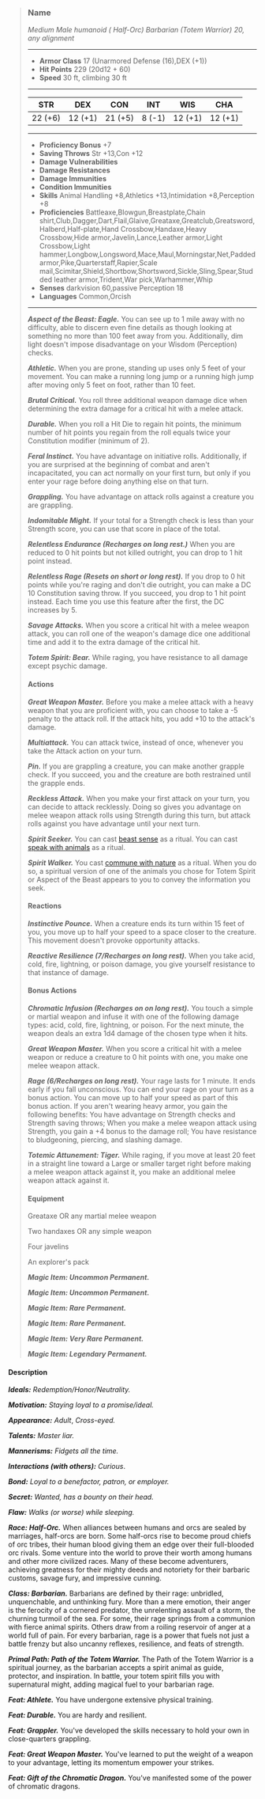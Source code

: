 >### Name
>*Medium Male humanoid ( Half-Orc) Barbarian (Totem Warrior) 20, any alignment*
>___
>- **Armor Class** 17 (Unarmored Defense (16),DEX (+1))
>- **Hit Points** 229 (20d12 + 60)
>- **Speed** 30 ft, climbing 30 ft
>___
>|**STR**|**DEX**|**CON**|**INT**|**WIS**|**CHA**|
>|:-:|:-:|:-:|:-:|:-:|:-:|
>|22 (+6)|12 (+1)|21 (+5)|8 (-1)|12 (+1)|12 (+1)|
>___
>- **Proficiency Bonus** +7
>- **Saving Throws** Str +13,Con +12
>- **Damage Vulnerabilities** 
>- **Damage Resistances** 
>- **Damage Immunities** 
>- **Condition Immunities** 
>- **Skills** Animal Handling +8,Athletics +13,Intimidation +8,Perception +8
>- **Proficiencies** Battleaxe,Blowgun,Breastplate,Chain shirt,Club,Dagger,Dart,Flail,Glaive,Greataxe,Greatclub,Greatsword,Halberd,Half-plate,Hand Crossbow,Handaxe,Heavy Crossbow,Hide armor,Javelin,Lance,Leather armor,Light Crossbow,Light hammer,Longbow,Longsword,Mace,Maul,Morningstar,Net,Padded armor,Pike,Quarterstaff,Rapier,Scale mail,Scimitar,Shield,Shortbow,Shortsword,Sickle,Sling,Spear,Studded leather armor,Trident,War pick,Warhammer,Whip
>- **Senses** darkvision 60,passive Perception 18
>- **Languages** Common,Orcish
>___
>***Aspect of the Beast: Eagle.*** You can see up to 1 mile away with no difficulty, able to discern even fine details as though looking at something no more than 100 feet away from you. Additionally, dim light doesn't impose disadvantage on your Wisdom (Perception) checks.
>
>***Athletic.*** When you are prone, standing up uses only 5 feet of your movement. You can make a running long jump or a running high jump after moving only 5 feet on foot, rather than 10 feet.
>
>***Brutal Critical.*** You roll three additional weapon damage dice when determining the extra damage for a critical hit with a melee attack.
>
>***Durable.*** When you roll a Hit Die to regain hit points, the minimum number of hit points you regain from the roll equals twice your Constitution modifier (minimum of 2).
>
>***Feral Instinct.*** You have advantage on initiative rolls. Additionally, if you are surprised at the beginning of combat and aren't incapacitated, you can act normally on your first turn, but only if you enter your rage before doing anything else on that turn.
>
>***Grappling.*** You have advantage on attack rolls against a creature you are grappling.
>
>***Indomitable Might.*** If your total for a Strength check is less than your Strength score, you can use that score in place of the total.
>
>***Relentless Endurance (Recharges on long rest.)*** When you are reduced to 0 hit points but not killed outright, you can drop to 1 hit point instead.
>
>***Relentless Rage (Resets on short or long rest).*** If you drop to 0 hit points while you're raging and don't die outright, you can make a DC 10 Constitution saving throw. If you succeed, you drop to 1 hit point instead. Each time you use this feature after the first, the DC increases by 5.
>
>***Savage Attacks.*** When you score a critical hit with a melee weapon attack, you can roll one of the weapon's damage dice one additional time and add it to the extra damage of the critical hit.
>
>***Totem Spirit: Bear.*** While raging, you have resistance to all damage except psychic damage.
>
>#### Actions
>***Great Weapon Master.*** Before you make a melee attack with a heavy weapon that you are proficient with, you can choose to take a -5 penalty to the attack roll. If the attack hits, you add +10 to the attack's damage.
>
>***Multiattack.*** You can attack twice, instead of once, whenever you take the Attack action on your turn.
>
>***Pin.*** If you are grappling a creature, you can make another grapple check. If you succeed, you and the creature are both restrained until the grapple ends.
>
>***Reckless Attack.*** When you make your first attack on your turn, you can decide to attack recklessly. Doing so gives you advantage on melee weapon attack rolls using Strength during this turn, but attack rolls against you have advantage until your next turn.
>
>***Spirit Seeker.*** You can cast [beast sense](http://azgaarnoth.tedneward.com/magic/spells/beast-sense/) as a ritual. You can cast [speak with animals](http://azgaarnoth.tedneward.com/magic/spells/speak-with-animals/) as a ritual.
>
>***Spirit Walker.*** You cast [commune with nature](http://azgaarnoth.tedneward.com/magic/spells/commune-with-nature/) as a ritual. When you do so, a spiritual version of one of the animals you chose for Totem Spirit or Aspect of the Beast appears to you to convey the information you seek.
>
>#### Reactions
>***Instinctive Pounce.*** When a creature ends its turn within 15 feet of you, you move up to half your speed to a space closer to the creature. This movement doesn't provoke opportunity attacks.
>
>***Reactive Resilience (7/Recharges on long rest).*** When you take acid, cold, fire, lightning, or poison damage, you give yourself resistance to that instance of damage.
>
>
>#### Bonus Actions
>***Chromatic Infusion (Recharges on on long rest).*** You touch a simple or martial weapon and infuse it with one of the following damage types: acid, cold, fire, lightning, or poison. For the next minute, the weapon deals an extra 1d4 damage of the chosen type when it hits.
>
>***Great Weapon Master.*** When you score a critical hit with a melee weapon or reduce a creature to 0 hit points with one, you make one melee weapon attack.
>
>***Rage (6/Recharges on long rest).*** Your rage lasts for 1 minute. It ends early if you fall unconscious. You can end your rage on your turn as a bonus action.  You can move up to half your speed as part of this bonus action. If you aren't wearing heavy armor, you gain the following benefits: You have advantage on Strength checks and Strength saving throws; When you make a melee weapon attack using Strength, you gain a +4 bonus to the damage roll; You have resistance to bludgeoning, piercing, and slashing damage.
>
>***Totemic Attunement: Tiger.*** While raging, if you move at least 20 feet in a straight line toward a Large or smaller target right before making a melee weapon attack against it, you make an additional melee weapon attack against it.
>
>
>#### Equipment
>Greataxe OR any martial melee weapon
>
>Two handaxes OR any simple weapon
>
>Four javelins
>
>An explorer's pack
>
>***Magic Item: Uncommon Permanent.***
>
>***Magic Item: Uncommon Permanent.***
>
>***Magic Item: Rare Permanent.***
>
>***Magic Item: Rare Permanent.***
>
>***Magic Item: Very Rare Permanent.***
>
>***Magic Item: Legendary Permanent.***
>

#### Description
***Ideals:*** *Redemption/Honor/Neutrality.*

***Motivation:*** *Staying loyal to a promise/ideal.*

***Appearance:*** *Adult*, *Cross-eyed.*

***Talents:*** *Master liar.*

***Mannerisms:*** *Fidgets all the time.*

***Interactions (with others):*** *Curious*.

***Bond:*** *Loyal to a benefactor, patron, or employer.*

***Secret:*** *Wanted, has a bounty on their head.*

***Flaw:*** *Walks (or worse) while sleeping.*

***Race: Half-Orc.*** When alliances between humans and orcs are sealed by marriages, half-orcs are born. Some half-orcs rise to become proud chiefs of orc tribes, their human blood giving them an edge over their full-blooded orc rivals. Some venture into the world to prove their worth among humans and other more civilized races. Many of these become adventurers, achieving greatness for their mighty deeds and notoriety for their barbaric customs, savage fury, and impressive cunning.



***Class: Barbarian.*** Barbarians are defined by their rage: unbridled, unquenchable, and unthinking fury. More than a mere emotion, their anger is the ferocity of a cornered predator, the unrelenting assault of a storm, the churning turmoil of the sea. For some, their rage springs from a communion with fierce animal spirits. Others draw from a roiling reservoir of anger at a world full of pain. For every barbarian, rage is a power that fuels not just a battle frenzy but also uncanny reflexes, resilience, and feats of strength.

***Primal Path: Path of the Totem Warrior.*** The Path of the Totem Warrior is a spiritual journey, as the barbarian accepts a spirit animal as guide, protector, and inspiration. In battle, your totem spirit fills you with supernatural might, adding magical fuel to your barbarian rage.

***Feat: Athlete.*** You have undergone extensive physical training.

***Feat: Durable.*** You are hardy and resilient.

***Feat: Grappler.*** You've developed the skills necessary to hold your own in close-quarters grappling.

***Feat: Great Weapon Master.*** You've learned to put the weight of a weapon to your advantage, letting its momentum empower your strikes.

***Feat: Gift of the Chromatic Dragon.*** You've manifested some of the power of chromatic dragons.



